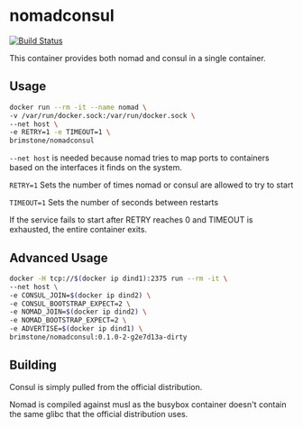 nomadconsul
===========

[![Build Status](https://travis-ci.org/brimstone/docker-nomadconsul.svg?branch=master)](https://travis-ci.org/brimstone/docker-nomadconsul)

This container provides both nomad and consul in a single container.

Usage
-----
```bash
docker run --rm -it --name nomad \
-v /var/run/docker.sock:/var/run/docker.sock \
--net host \
-e RETRY=1 -e TIMEOUT=1 \
brimstone/nomadconsul
```

`--net host` is needed because nomad tries to map ports to containers based on
the interfaces it finds on the system.

`RETRY=1` Sets the number of times nomad or consul are allowed to try to start

`TIMEOUT=1` Sets the number of seconds between restarts

If the service fails to start after RETRY reaches 0 and TIMEOUT is exhausted,
the entire container exits.

Advanced Usage
--------------
```bash
docker -H tcp://$(docker ip dind1):2375 run --rm -it \
--net host \
-e CONSUL_JOIN=$(docker ip dind2) \
-e CONSUL_BOOTSTRAP_EXPECT=2 \
-e NOMAD_JOIN=$(docker ip dind2) \
-e NOMAD_BOOTSTRAP_EXPECT=2 \
-e ADVERTISE=$(docker ip dind1) \
brimstone/nomadconsul:0.1.0-2-g2e7d13a-dirty
```

Building
--------

Consul is simply pulled from the official distribution.

Nomad is compiled against musl as the busybox container doesn't contain the same
glibc that the official distribution uses.
